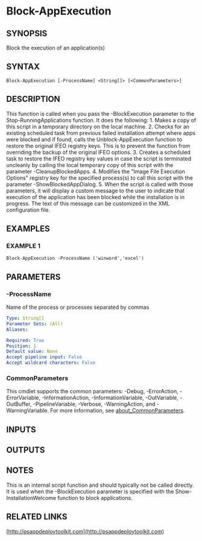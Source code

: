 ﻿---
editLink: false
isShowComments: false
external help file: PSAppDeployToolkit-help.xml
Module Name: PSAppDeployToolkit
online version: http://psappdeploytoolkit.com
schema: 2.0.0
---

# Block-AppExecution

## SYNOPSIS
Block the execution of an application(s)

## SYNTAX

```
Block-AppExecution [-ProcessName] <String[]> [<CommonParameters>]
```

## DESCRIPTION
This function is called when you pass the -BlockExecution parameter to the Stop-RunningApplications function.
It does the following:
1.
Makes a copy of this script in a temporary directory on the local machine.
2.
Checks for an existing scheduled task from previous failed installation attempt where apps were blocked and if found, calls the Unblock-AppExecution function to restore the original IFEO registry keys.
   This is to prevent the function from overriding the backup of the original IFEO options.
3.
Creates a scheduled task to restore the IFEO registry key values in case the script is terminated uncleanly by calling the local temporary copy of this script with the parameter -CleanupBlockedApps.
4.
Modifies the "Image File Execution Options" registry key for the specified process(s) to call this script with the parameter -ShowBlockedAppDialog.
5.
When the script is called with those parameters, it will display a custom message to the user to indicate that execution of the application has been blocked while the installation is in progress.
   The text of this message can be customized in the XML configuration file.

## EXAMPLES

### EXAMPLE 1
```
Block-AppExecution -ProcessName ('winword','excel')
```

## PARAMETERS

### -ProcessName
Name of the process or processes separated by commas

```yaml
Type: String[]
Parameter Sets: (All)
Aliases:

Required: True
Position: 1
Default value: None
Accept pipeline input: False
Accept wildcard characters: False
```

### CommonParameters
This cmdlet supports the common parameters: -Debug, -ErrorAction, -ErrorVariable, -InformationAction, -InformationVariable, -OutVariable, -OutBuffer, -PipelineVariable, -Verbose, -WarningAction, and -WarningVariable. For more information, see [about_CommonParameters](http://go.microsoft.com/fwlink/?LinkID=113216).

## INPUTS

## OUTPUTS

## NOTES
This is an internal script function and should typically not be called directly.
It is used when the -BlockExecution parameter is specified with the Show-InstallationWelcome function to block applications.

## RELATED LINKS

[http://psappdeploytoolkit.com](http://psappdeploytoolkit.com)

